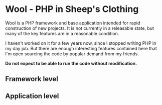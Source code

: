 # Wool - PHP in Sheep's Clothing

Wool is a PHP framework and base application intended for rapid construction of new projects. It is not currently in a releasable state, but many of the key features are in a reasonable condition.

I haven't worked on it for a few years now, since I stopped writing PHP in my day job. But there are enough interesting features contained here that I'm open sourcing the code by popular demand from my friends.

**Do not expect to be able to run the code without modification.** 

## Framework level

## Application level

